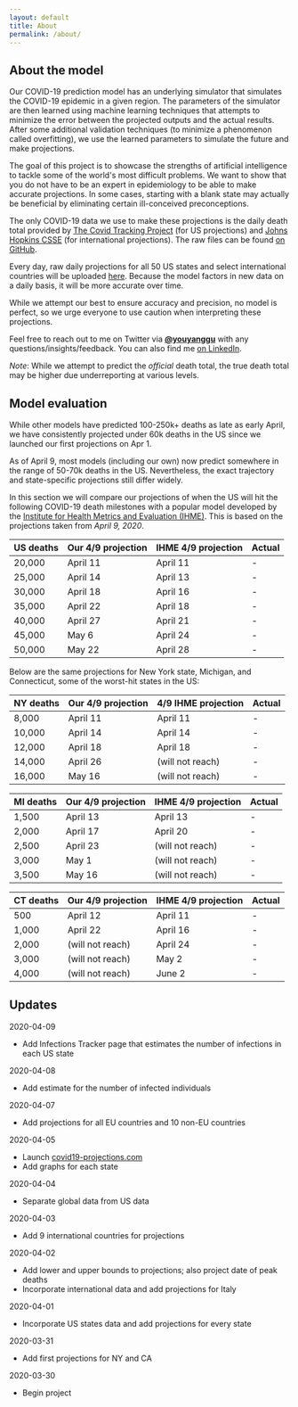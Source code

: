 ```yaml
---
layout: default
title: About
permalink: /about/
---
```


## About the model

Our COVID-19 prediction model has an underlying simulator that simulates the COVID-19 epidemic in a given region. The parameters of the simulator are then learned using machine learning techniques that attempts to minimize the error between the projected outputs and the actual results. After some additional validation techniques (to minimize a phenomenon called overfitting), we use the learned parameters to simulate the future and make projections.

The goal of this project is to showcase the strengths of artificial intelligence to tackle some of the world's most difficult problems. We want to show that you do not have to be an expert in epidemiology to be able to make accurate projections. In some cases, starting with a blank state may actually be beneficial by eliminating certain ill-conceived preconceptions.

The only COVID-19 data we use to make these projections is the daily death total provided by [The Covid Tracking Project](https://covidtracking.com/) (for US projections) and [Johns Hopkins CSSE](https://github.com/CSSEGISandData/COVID-19) (for international projections). The raw files can be found [on GitHub](https://github.com/youyanggu/covid19_projections/tree/master/data).

Every day, raw daily projections for all 50 US states and select international countries will be uploaded [here](https://github.com/youyanggu/covid19_projections/tree/master/projections). Because the model factors in new data on a daily basis, it will be more accurate over time.

While we attempt our best to ensure accuracy and precision, no model is perfect, so we urge everyone to use caution when interpreting these projections.

Feel free to reach out to me on Twitter via **[@youyanggu](https://twitter.com/youyanggu)** with any questions/insights/feedback. You can also find me [on LinkedIn](https://www.linkedin.com/in/youyanggu/).

_Note_: While we attempt to predict the _official_ death total, the true death total may be higher due underreporting at various levels.

## Model evaluation

While other models have predicted 100-250k+ deaths as late as early April, we have consistently projected under 60k deaths in the US since we launched our first projections on Apr 1.

As of April 9, most models (including our own) now predict somewhere in the range of 50-70k deaths in the US. Nevertheless, the exact trajectory and state-specific projections still differ widely.

In this section we will compare our projections of when the US will hit the following COVID-19 death milestones with a popular model developed by the [Institute for Health Metrics and Evaluation (IHME)](https://covid19.healthdata.org/). This is based on the projections taken from *April 9, 2020*.

| US deaths | Our 4/9 projection | IHME 4/9 projection | Actual
| --- | --- | --- | --- |
| 20,000 | April 11 | April 11 | -
| 25,000 | April 14 | April 13 | -
| 30,000 | April 18 | April 16 | -
| 35,000 | April 22 | April 18 | -
| 40,000 | April 27 | April 21 | -
| 45,000 | May 6 | April 24 | -
| 50,000 | May 22 | April 28 | -

Below are the same projections for New York state, Michigan, and Connecticut, some of the worst-hit states in the US:

| NY deaths | Our 4/9 projection | 4/9 IHME projection | Actual
| --- | --- | --- | --- |
| 8,000 | April 11 | April 11 | -
| 10,000 | April 14 | April 14 | -
| 12,000 | April 18 | April 18 | -
| 14,000 | April 26 | (will not reach) | -
| 16,000 | May 16 | (will not reach) | -

| MI deaths | Our 4/9 projection | IHME 4/9 projection | Actual
| --- | --- | --- | --- |
| 1,500 | April 13 | April 13 | -
| 2,000 | April 17 | April 20 | -
| 2,500 | April 23 | (will not reach) | -
| 3,000 | May 1 | (will not reach) | -
| 3,500 | May 16 | (will not reach) | -

| CT deaths | Our 4/9 projection | IHME 4/9 projection | Actual
| --- | --- | --- | --- |
| 500 | April 12 | April 11 | -
| 1,000 | April 22 | April 16 | -
| 2,000 | (will not reach) | April 24 | -
| 3,000 | (will not reach) | May 2 | -
| 4,000 | (will not reach) | June 2 | -

## Updates

2020-04-09
* Add Infections Tracker page that estimates the number of infections in each US state

2020-04-08
* Add estimate for the number of infected individuals

2020-04-07
* Add projections for all EU countries and 10 non-EU countries

2020-04-05
* Launch [covid19-projections.com](https://covid19-projections.com/)
* Add graphs for each state

2020-04-04
* Separate global data from US data

2020-04-03
* Add 9 international countries for projections

2020-04-02
* Add lower and upper bounds to projections; also project date of peak deaths
* Incorporate international data and add projections for Italy

2020-04-01
* Incorporate US states data and add projections for every state

2020-03-31
* Add first projections for NY and CA

2020-03-30
* Begin project
